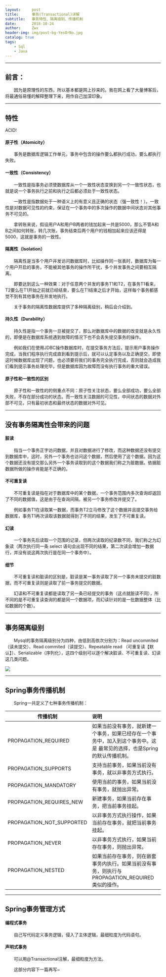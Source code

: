 ```yaml
---
layout:     post
title:      事务(Transactional)详解
subtitle:   事务特性、隔离级别、传播机制
date:       2018-10-24
author:     Zwx
header-img: img/post-bg-YesOrNo.jpg
catalog: true
tags:
    - Sql
    - Java
---
```


---
## 前言：

　　因为是原理性的东西，所以基本都是网上抄来的。我在网上看了大量博客后，将最通俗易懂的解释整理下来，用作自己加深印象。

---
## 特性

ACID!
#### 原子性（Atomicity）

　　事务是数据库逻辑工作单元，事务中包含的操作要么都执行成功，要么都执行失败。
#### 一致性（Consistency）

　　一致性是指事务必须使数据库从一个一致性状态变换到另一个一致性状态，也就是说一个事务执行之前和执行之后都必须处于一致性状态。

　　一致性是指数据处于一种语义上的有意义且正确的状态（强一致性！）。一致性是对数据可见性的约束，保证在一个事务中的多次操作的数据中间状态对其他事务不可见的。

　　拿转账来说，假设用户A和用户B两者的钱加起来一共是5000，那么不管A和B之间如何转账，转几次账，事务结束后两个用户的钱相加起来应该还得是5000，这就是事务的一致性。


#### 隔离性（Isolation）

　　隔离性是当多个用户并发访问数据库时，比如操作同一张表时，数据库为每一个用户开启的事务，不能被其他事务的操作所干扰，多个并发事务之间要相互隔离。

　　即要达到这么一种效果：对于任意两个并发的事务T1和T2，在事务T1看来，T2要么在T1开始之前就已经结束，要么在T1结束之后才开始，这样每个事务都感觉不到有其他事务在并发地执行。

　　关于事务的隔离性数据库提供了多种隔离级别，稍后会介绍到。

#### 持久性（Durability）

　　持久性是指一个事务一旦被提交了，那么对数据库中的数据的改变就是永久性的，即便是在数据库系统遇到故障的情况下也不会丢失提交事务的操作。

　　例如我们在使用JDBC操作数据库时，在提交事务方法后，提示用户事务操作完成，当我们程序执行完成直到看到提示后，就可以认定事务以及正确提交，即使这时候数据库出现了问题，也必须要将我们的事务完全执行完成，否则就会造成我们看到提示事务处理完毕，但是数据库因为故障而没有执行事务的重大错误。

#### 原子性和一致性的区别

　　原子性和一致性的的侧重点不同：原子性关注状态，要么全部成功，要么全部失败，不存在部分成功的状态。而一致性关注数据的可见性，中间状态的数据对外部不可见，只有最初状态和最终状态的数据对外可见。  

----
## 没有事务隔离性会带来的问题

#### 脏读
　　指当一个事务正字访问数据，并且对数据进行了修改，而这种数据还没有提交到数据库中，这时，另外一个事务也访问这个数据，然后使用了这个数据。因为这个数据还没有提交那么另外一个事务读取到的这个数据我们称之为脏数据。依据脏数据所做的操作肯能是不正确的。
#### 不可重复读
　　不可重复读是指在对于数据库中的某个数据，一个事务范围内多次查询却返回了不同的数据值，这是由于在查询间隔，被另一个事务修改并提交了。

　　例如事务T1在读取某一数据，而事务T2立马修改了这个数据并且提交事务给数据库，事务T1再次读取该数据就得到了不同的结果，发生了不可重复读。
#### 幻读
　　一个事务先后读取一个范围的记录，但两次读取的纪录数不同，我们称之为幻象读（两次执行同一条 select 语句会出现不同的结果，第二次读会增加一数据行，并没有说这两次执行是在同一个事务中）。
#### 细节
　　不可重复读和脏读的区别是，脏读是某一事务读取了另一个事务未提交的脏数据，而不可重复读则是读取了前一事务提交的数据。

　　幻读和不可重复读都是读取了另一条已经提交的事务（这点就脏读不同），所不同的是不可重复读查询的都是同一个数据项，而幻读针对的是一批数据整体（比如数据的个数）。

----
## 事务隔离级别

　　Mysql的事务隔离级别分为四种，由低到高依次分别为：Read uncommited（读未提交）、Read commited（读提交）、Repeatable read （可重复读【默认】）、Serializable（序列化），这四个级别可以逐个解决脏读、不可重复读、幻读这几类问题。

![](http://pgoj9ayje.bkt.clouddn.com/gljb.png)

----
## Spring事务传播机制
　　Spring一共定义了七种事务传播机制：

| 传播机制        | 说明           |
| ------------- |:-------------| 
| PROPAGATION_REQUIRED     | 如果当前没有事务，就新建一个事务，如果已经存在一个事务中，加入到这个事务中。这是 最常见的选择，也是Spring的默认传播机制。 | 
| PROPAGATION_SUPPORTS     | 支持当前事务，如果当前没有事务，就以非事务方式执行。      |
| PROPAGATION_MANDATORY | 使用当前的事务，如果当前没有事务，就抛出异常。    |
| PROPAGATION_REQUIRES_NEW | 新建事务，如果当前存在事务，把当前事务挂起。     |
| PROPAGATION_NOT_SUPPORTED | 以非事务方式执行操作，如果当前存在事务，就把当前事务挂起。     |
| PROPAGATION_NEVER | 以非事务方式执行，如果当前存在事务，则抛出异常。     |
| PROPAGATION_NESTED | 如果当前存在事务，则在嵌套事务内执行。如果当前没有事务，则执行与 PROPAGATION_REQUIRED 类似的操作。      |

----
## Spring事务管理方式

#### 编程式事务
　　自己写代码定义事务逻辑，侵入了主体逻辑，最细粒度为代码语句。
#### 声明式事务
　　可以用@Transactional注解，最细粒度为方法。
  
　　这部分内容下一篇再写~
　　
